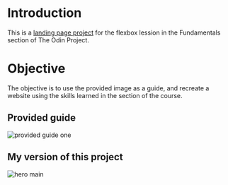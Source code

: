 # Introduction
This is a [landing page project](https://www.theodinproject.com/paths/foundations/courses/foundations/lessons/landing-page) for the flexbox lession in the Fundamentals section of The Odin Project. 
# Objective
The objective is to use the provided image as a guide, and recreate a website using the skills learned in the section of the course. 
## Provided guide
![provided guide one](https://cdn.statically.io/gh/TheOdinProject/curriculum/main/foundations/html_css/project/odin-project.png)
## My version of this project
![hero main]()
